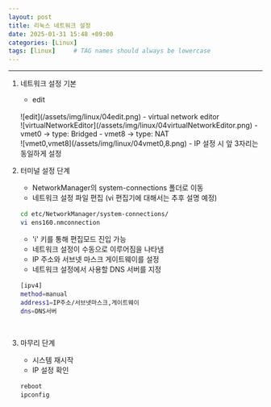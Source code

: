 ```yaml
---
layout: post
title: 리눅스 네트워크 설정
date: 2025-01-31 15:48 +09:00
categories: [Linux]
tags: [linux]     # TAG names should always be lowercase
---
```


---
1. 네트워크 설정 기본
    - edit
    <br>
        ![edit](/assets/img/linux/04edit.png)
    - virtual network editor
    <br>
        ![virtualNetworkEditor](/assets/img/linux/04virtualNetworkEditor.png)
    - vmet0 -> type: Bridged
    - vmet8 -> type: NAT
    <br>
        ![vmet0,vmet8](/assets/img/linux/04vmet0,8.png)
    - IP 설정 시 앞 3자리는 동일하게 설정

    <br>
2. 터미널 설정 단계
    - NetworkManager의 system-connections 폴더로 이동
    - 네트워크 설정 파일 편집 (vi 편집기에 대해서는 추후 설명 예정)
    ```bash
    cd etc/NetworkManager/system-connections/
    vi ens160.nmconnection
    ```
    - 'i' 키를 통해 편집모드 진입 가능
    - 네트워크 설정이 수동으로 이루어짐을 나타냄
    - IP 주소와 서브넷 마스크 게이트웨이를 설정
    - 네트워크 설정에서 사용할 DNS 서버를 지정
    ```bash
    [ipv4]
    method=manual
    address1=IP주소/서브넷마스크,게이트웨이
    dns=DNS서버
    ```

    <br>
3. 마무리 단계
    - 시스템 재시작
    - IP 설정 확인
    ```bash
    reboot
    ipconfig
    ```